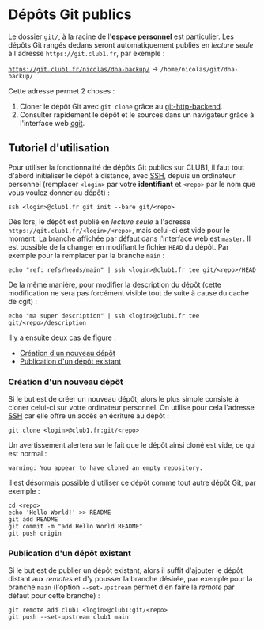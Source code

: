 Dépôts Git publics
==================

Le dossier `git/`, à la racine de l'**espace personnel** est particulier.
Les dépôts Git rangés dedans seront automatiquement publiés en _lecture seule_
à l'adresse `https://git.club1.fr`, par exemple&nbsp;:

[`https://git.club1.fr/nicolas/dna-backup/`](https://git.club1.fr/nicolas/dna-backup/)
&rarr; `/home/nicolas/git/dna-backup/`

Cette adresse permet 2 choses&nbsp;:

1. Cloner le dépôt Git avec `git clone` grâce au
   [git-http-backend](https://git-scm.com/docs/git-http-backend).
2. Consulter rapidement le dépôt et le sources dans un navigateur grâce à
   l'interface web [cgit](https://git.zx2c4.com/cgit/about/).

Tutoriel d'utilisation
----------------------

Pour utiliser la fonctionnalité de dépôts Git publics sur CLUB1, il faut tout
d'abord initialiser le dépôt à distance, avec [SSH](ssh.md), depuis un ordinateur personnel
(remplacer `<login>` par votre **identifiant** et `<repo>` par le nom que vous
voulez donner au dépôt)&nbsp;:

    ssh <login>@club1.fr git init --bare git/<repo>

Dès lors, le dépôt est publié en _lecture seule_ à l'adresse
`https://git.club1.fr/<login>/<repo>`, mais celui-ci est vide pour le
moment. La branche affichée par défaut dans l'interface web est `master`.
Il est possible de la changer en modifiant le fichier `HEAD` du dépôt.
Par exemple pour la remplacer par la branche `main`&nbsp;:

    echo "ref: refs/heads/main" | ssh <login>@club1.fr tee git/<repo>/HEAD

De la même manière, pour modifier la description du dépôt (cette modification
ne sera pas forcément visible tout de suite à cause du cache de cgit)&nbsp;:

    echo "ma super description" | ssh <login>@club1.fr tee git/<repo>/description

Il y a ensuite deux cas de figure&nbsp;:

- [Création d'un nouveau dépôt](#création-dun-nouveau-dépôt)
- [Publication d'un dépôt existant](#publication-dun-dépôt-existant)

### Création d'un nouveau dépôt

Si le but est de créer un nouveau dépôt, alors le plus simple consiste
à cloner celui-ci sur votre ordinateur personnel.
On utilise pour cela l'adresse [SSH](ssh.md) car elle offre un accès en écriture
au dépôt&nbsp;:

    git clone <login>@club1.fr:git/<repo>

Un avertissement alertera sur le fait que le dépôt ainsi cloné est vide, ce
qui est normal&nbsp;:

    warning: You appear to have cloned an empty repository.

Il est désormais possible d'utiliser ce dépôt comme tout autre dépôt Git,
par exemple&nbsp;:

    cd <repo>
    echo 'Hello World!' >> README
    git add README
    git commit -m "add Hello World README"
    git push origin


### Publication d'un dépôt existant

Si le but est de publier un dépôt existant, alors il suffit d'ajouter le
dépôt distant aux _remotes_ et d'y pousser la branche désirée, par exemple
pour la branche `main` (l'option `--set-upstream` permet d'en faire la
_remote_ par défaut pour cette branche)&nbsp;:

    git remote add club1 <login>@club1:git/<repo>
    git push --set-upstream club1 main
